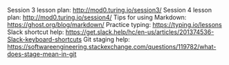 Session 3 lesson plan: http://mod0.turing.io/session3/
Session 4 lesson plan: http://mod0.turing.io/session4/
Tips for using Markdown: https://ghost.org/blog/markdown/
Practice typing: https://typing.io/lessons
Slack shortcut help: https://get.slack.help/hc/en-us/articles/201374536-Slack-keyboard-shortcuts
Git staging help: https://softwareengineering.stackexchange.com/questions/119782/what-does-stage-mean-in-git 
